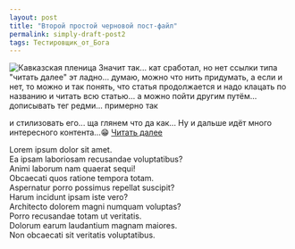 ```yaml
---
layout: post
title: "Второй простой черновой пост-файл"
permalink: simply-draft-post2
tags: Тестировщик_от_Бога
---
```


![Кавказская пленица](https://whitepingvin.github.io/blog/img/img_post/operaziya_bl_2.jpg)
Значит так... кат сработал, но нет ссылки типа "читать далее"
эт ладно... думаю, можно что нить придумать, а если и нет, то можно и так понять, что статья продолжается и надо клацать по названию и читать всю статью...
а можно пойти другим путём... дописывать тег редми... примерно так    <code><div class="read__more"></div></code>    и стилизовать его... ща глянем что да как...
Ну и дальше идёт много интересного контента...:grin:
<a class="read__more" href="https://whitepingvin.github.io/blog/simply-draft-post2#read">Читать далее</a>


<div>
    <div id="read"></div>
    <div>Lorem ipsum dolor sit amet.</div>
    <div>Ea ipsam laboriosam recusandae voluptatibus?</div>
    <div>Animi laborum nam quaerat sequi!</div>
    <div>Obcaecati quos ratione tempora totam.</div>
    <div>Aspernatur porro possimus repellat suscipit?</div>
    <div>Harum incidunt ipsam iste vero?</div>
    <div>Architecto dolorem magni numquam voluptas?</div>
    <div>Porro recusandae totam ut veritatis.</div>
    <div>Dolorum earum laudantium magnam maiores.</div>
    <div>Non obcaecati sit veritatis voluptatibus.</div>
</div>